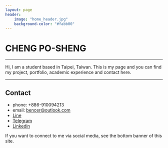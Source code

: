 ```yaml
---
layout: page
header:
    image: "home_header.jpg"
    background-color: "#fabb00"
---
```


# CHENG PO-SHENG

---

Hi, I am a student based in Taipei, Taiwan. This is my page and you can find my project, portfolio, academic experience and contact here.

---

## Contact
- phone: +886-910094213
- email: bencer@outlook.com
- [Line](https://line.me/ti/p/s-ITGHFCtJ)
- [Telegram](https://t.me/bencer3283)
- [Linkedin](www.linkedin.com/in/poshengs)

If you want to connect to me via social media, see the bottom banner of this site.
